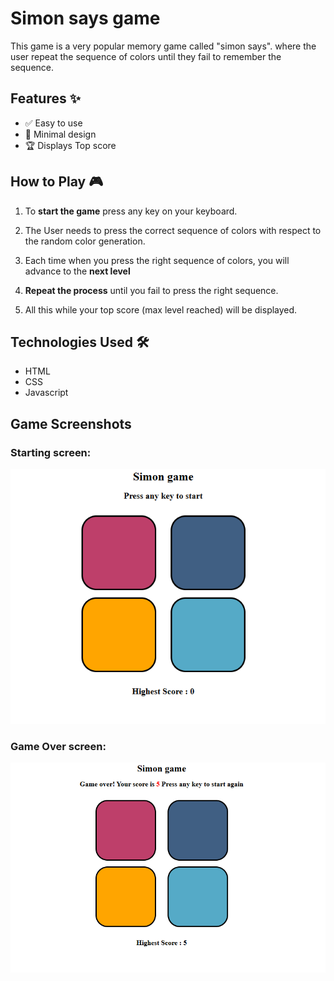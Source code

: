 # Simon says game
This game is a very popular memory game called "simon says". where the user repeat the sequence of colors until they fail to remember the sequence.

## Features ✨
- ✅ Easy to use
- 🎨 Minimal design 
- 🏆 Displays Top score 

## How to Play 🎮
1. To **start the game** press any key on your keyboard.

2. The User needs to press the correct sequence of colors with respect to the random color generation. 

3. Each time when you press the right sequence of colors, you will advance to the **next level**

4. **Repeat the process** until you fail to press the right sequence.

5. All this while your top score (max level reached)  will be displayed. 


## Technologies Used 🛠️
- HTML  
- CSS 
- Javascript

## Game Screenshots
### Starting screen:

![Game screenshot](screenshot.png) 

### Game Over screen:

![Game screenshot](gameover.png)










